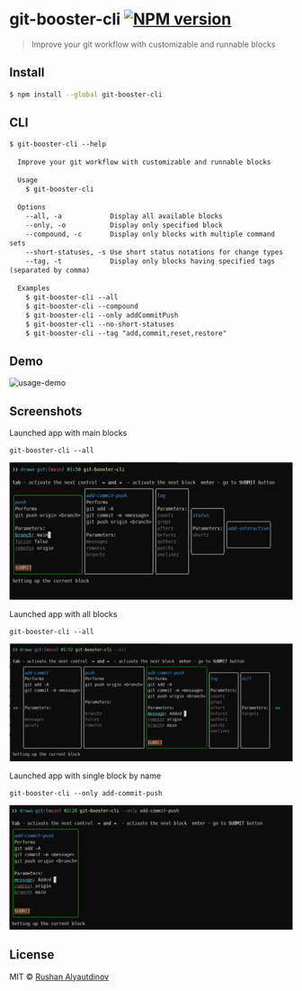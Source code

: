 # git-booster-cli [![NPM version][npm-image]][npm-url]

> Improve your git workflow with customizable and runnable blocks

## Install

```bash
$ npm install --global git-booster-cli
```

## CLI

```
$ git-booster-cli --help

  Improve your git workflow with customizable and runnable blocks

  Usage
    $ git-booster-cli

  Options
    --all, -a            Display all available blocks
    --only, -o           Display only specified block
    --compound, -c       Display only blocks with multiple command sets
    --short-statuses, -s Use short status notations for change types
    --tag, -t            Display only blocks having specified tags (separated by comma)

  Examples
    $ git-booster-cli --all
    $ git-booster-cli --compound
    $ git-booster-cli --only addCommitPush
    $ git-booster-cli --no-short-statuses
    $ git-booster-cli --tag "add,commit,reset,restore"
```

## Demo

![usage-demo](media/demo.gif)

## Screenshots

Launched app with main blocks

```
git-booster-cli --all
```

![main-blocks](media/git-booster-cli-screenshot-main-blocks.png)

Launched app with all blocks

```
git-booster-cli --all
```

![runnable-blocks](media/git-booster-cli-screenshot-all-blocks.png)

Launched app with single block by name

```
git-booster-cli --only add-commit-push
```

![runnable-blocks](media/git-booster-cli-screenshot-only-block.png)

## License

MIT © [Rushan Alyautdinov](https://github.com/akgondber)

[npm-image]: https://img.shields.io/npm/v/git-booster-cli.svg?style=flat
[npm-url]: https://npmjs.org/package/git-booster-cli
